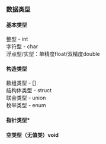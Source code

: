 ### 数据类型  
#### 基本类型
整型 - int  
字符型 - char  
浮点型/实型：单精度float/双精度double  
#### 构造类型
数组类型 - []  
结构体类型 - struct  
联合类型 - union  
枚举类型 - enum  
#### 指针类型*  
#### 空类型（无值类）void
